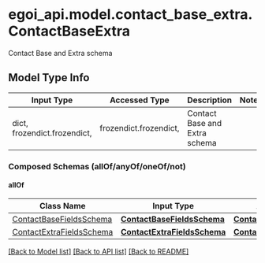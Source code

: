 # egoi_api.model.contact_base_extra.ContactBaseExtra

Contact Base and Extra schema

## Model Type Info
Input Type | Accessed Type | Description | Notes
------------ | ------------- | ------------- | -------------
dict, frozendict.frozendict,  | frozendict.frozendict,  | Contact Base and Extra schema | 

### Composed Schemas (allOf/anyOf/oneOf/not)
#### allOf
Class Name | Input Type | Accessed Type | Description | Notes
------------- | ------------- | ------------- | ------------- | -------------
[ContactBaseFieldsSchema](ContactBaseFieldsSchema.md) | [**ContactBaseFieldsSchema**](ContactBaseFieldsSchema.md) | [**ContactBaseFieldsSchema**](ContactBaseFieldsSchema.md) |  | 
[ContactExtraFieldsSchema](ContactExtraFieldsSchema.md) | [**ContactExtraFieldsSchema**](ContactExtraFieldsSchema.md) | [**ContactExtraFieldsSchema**](ContactExtraFieldsSchema.md) |  | 

[[Back to Model list]](../../README.md#documentation-for-models) [[Back to API list]](../../README.md#documentation-for-api-endpoints) [[Back to README]](../../README.md)

